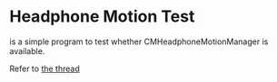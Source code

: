 # Headphone Motion Test

is a simple program to test whether CMHeadphoneMotionManager is available.  

Refer to [the thread](https://developer.apple.com/forums/thread/650051)  
